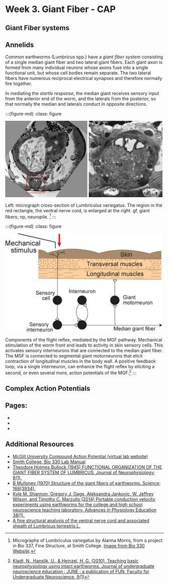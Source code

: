 # Week 3. Giant Fiber - CAP

## Giant Fiber systems

## Annelids
Common earthworms (Lumbricus spp.) have a *giant fiber system* consisting of a single median giant fiber and two lateral giant fibers. Each giant axon is formed from many individual neurons whose axons fuse into a single functional unit, but whose cell bodies remain separate. The two lateral fibers have numerous reciprocal electrical synapses and therefore normally fire together. 

In mediating the *startle response*, the median giant receives sensory input from the anterior end of the worm, and the laterals from the posterior, so that normally the median and laterals conduct in opposite directions.

:::{figure-md}
:class: figure

<img src="/images/earthworm-EMsections.jpg" alt="fishy" class="bg-primary mb-1" width="500px">

Left: micrograph cross-section of Lumbriculus variegatus. The region in the red rectangle, the ventral nerve cord, is enlarged at the right. gf, giant fibers; np, neuropile. [^smith-college-image]
:::

[^smith-college-image]: Micrographs of Lumbriculus variegatus by Alanna Morris, from a project in Bio 337, Fine Structure, at Smith College. [Image from Bio 330 Website](https://www.science.smith.edu/departments/neurosci/courses/bio330/labs/L4giants.html).

:::{figure-md}
:class: figure

<img src="/images/earthworm-giant-fiber-sensory-circuit.jpg" alt="fishy" class="bg-primary mb-1" width="500px">

Components of the flight reflex, mediated by the MGF pathway. Mechanical stimulation of the worm front end leads to activity in skin sensory cells. This activates sensory interneurons that are connected to the median giant fiber. The MGF is connected to segmental giant motorneurons that elicit contraction of longitudinal muscles in the body wall. A positive feedback loop, via a single interneuron, can enhance the flight reflex by eliciting a second, or even several more, action potentials of the MGF.[^kladt-2010]
:::

[^kladt-2010]: [Kladt, N., Hanslik, U., & Heinzel, H. G. (2010). Teaching basic neurophysiology using intact earthworms. Journal of undergraduate neuroscience education : JUNE : a publication of FUN, Faculty for Undergraduate Neuroscience, 9(1)](http://www.ncbi.nlm.nih.gov/pmc/articles/pmc3597421/)

## Complex Action Potentials


## Pages:
- [](../earthworm-giant-fiber/Lab-Manual_earthworm-giant-fiber.md)
- [](../earthworm-giant-fiber/Data-Explorer_earthworm-giant-fiber.ipynb)
- [](../earthworm-giant-fiber/Responses_earthworm-giant-fiber.ipynb)

## Additional Resources

- [McGill University Compound Action Potential (virtual lab website)](http://www.medicine.mcgill.ca/physio/vlab/CAP/vlabmenuCAP.htm)
- [Smith College, Bio 330 Lab Manual](https://www.science.smith.edu/departments/neurosci/courses/bio330/labs/L4giants.html)
- [Theodore Holmes Bullock (1945) FUNCTIONAL ORGANIZATION OF THE GIANT FIBER SYSTEM OF LUMBRICUS. Journal of Neurophysiology; 8(1).](https://doi.org/10.1152/jn.1945.8.1.55)
- [B Mulloney (1970) Structure of the giant fibers of earthworms. Science; 168(3934).](https://doi-org.ezproxy.wesleyan.edu/10.1126/science.168.3934.994)
- [Kyle M. Shannon, Gregory J. Gage, Aleksandra Jankovic, W. Jeffrey Wilson, and Timothy C. Marzullo (2014) Portable conduction velocity experiments using earthworms for the college and high school neuroscience teaching laboratory. Advances in Physiology Education 38(1).](https://doi.org/10.1152/advan.00088.2013)
- [A fine structural analysis of the ventral nerve cord and associated sheath of Lumbricus terrestris L.](https://doi.org/10.1002/cne.901250308)